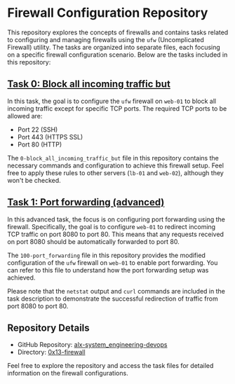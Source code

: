 # Firewall Configuration Repository

This repository explores the concepts of firewalls and contains tasks related to configuring and managing firewalls using the `ufw` (Uncomplicated Firewall) utility. The tasks are organized into separate files, each focusing on a specific firewall configuration scenario. Below are the tasks included in this repository:

## [Task 0: Block all incoming traffic but](./0-block_all_incoming_traffic_but)

In this task, the goal is to configure the `ufw` firewall on `web-01` to block all incoming traffic except for specific TCP ports. The required TCP ports to be allowed are:
- Port 22 (SSH)
- Port 443 (HTTPS SSL)
- Port 80 (HTTP)

The `0-block_all_incoming_traffic_but` file in this repository contains the necessary commands and configuration to achieve this firewall setup. Feel free to apply these rules to other servers (`lb-01` and `web-02`), although they won't be checked.

## [Task 1: Port forwarding (advanced)](./100-port_forwarding)

In this advanced task, the focus is on configuring port forwarding using the firewall. Specifically, the goal is to configure `web-01` to redirect incoming TCP traffic on port 8080 to port 80. This means that any requests received on port 8080 should be automatically forwarded to port 80.

The `100-port_forwarding` file in this repository provides the modified configuration of the `ufw` firewall on `web-01` to enable port forwarding. You can refer to this file to understand how the port forwarding setup was achieved.

Please note that the `netstat` output and `curl` commands are included in the task description to demonstrate the successful redirection of traffic from port 8080 to port 80.

## Repository Details

- GitHub Repository: [alx-system_engineering-devops](https://github.com/gebretewodros73/alx-system_engineering-devops)
- Directory: [0x13-firewall](https://github.com/gebretewodros73/alx-system_engineering-devops/0x13-firewall)

Feel free to explore the repository and access the task files for detailed information on the firewall configurations.
